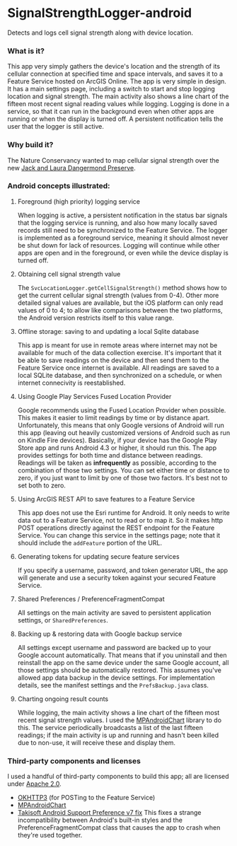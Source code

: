 # SignalStrengthLogger-android
Detects and logs cell signal strength along with device location.


### What is it?
This app very simply gathers the device's location and the strength of its
cellular connection at specified time and space intervals,
and saves it to a Feature Service hosted on ArcGIS Online.
The app is very simple in design. It has a main settings page, including a switch to
    start and stop logging location and signal strength. The main activity also
    shows a line chart of the fifteen most recent signal reading values while logging.
    Logging is done in a service, so that it can run in the background even when
    other apps are running or when the display is turned off. A persistent
    notification tells the user that the logger is still active.
### Why build it?
The Nature Conservancy wanted to map cellular signal strength over the new
[Jack and Laura Dangermond Preserve](https://en.wikipedia.org/wiki/Jack_and_Laura_Dangermond_Preserve).
### Android concepts illustrated:
1. Foreground (high priority) logging service<p/>
    When logging is active, a persistent notification in the status bar signals
    that the logging service is running, and also how many locally saved records
    still need to be synchronized to the Feature Service.
    The logger is implemented as a foreground
    service, meaning it should almost never be shut down for lack of resources.
    Logging will continue while other apps are open and in the foreground, or even
    while the device display is turned off.
1. Obtaining cell signal strength value<p/>
    The `SvcLocationLogger.getCellSignalStrength()` method shows how to get the
    current cellular signal strength (values from 0-4). Other more detailed signal
    values are available, but the iOS platform can only read values of 0 to 4; to
    allow like comparisons between the two platforms, the Android version restricts itself
    to this value range.
1. Offline storage: saving to and updating a local Sqlite database<p/>
    This app is meant for use in remote areas where internet may not be available for
    much of the data collection exercise. It's important that it be able to save readings
    on the device and then send them to the Feature Service once internet is available.
    All readings are saved to a local SQLite database, and then synchronized on a schedule,
    or when internet connecivity is reestablished.
1. Using Google Play Services Fused Location Provider<p/>
    Google recommends using the Fused Location Provider when possible. This makes it
    easier to limit readings by time or by distance apart. Unfortunately, this means
    that only Google versions of Android will run this app (leaving out heavily
    customized versions of Android such as run on Kindle Fire devices). Basically, if
    your device has the Google Play Store app and runs Android 4.3 or higher, it should
    run this.
    The app provides settings for both time and distance between readings. Readings will be taken
    as **infrequently** as possible, according to the combination of those two settings.
    You can set either time or distance to zero, if you just want to limit by one of those
    two factors. It's best not to set both to zero.
1. Using ArcGIS REST API to save features to a Feature Service<p/>
    This app does not use the Esri runtime for Android. It only needs to write data
    out to a Feature Service, not to read or to map it. So it makes http POST operations
    directly against the REST endpoint for the Feature Service. You can change this
    service in the settings page; note that it should include the `addFeature` portion of
    the URL.
1. Generating tokens for updating secure feature services<p/>
    If you specify a username, password,
    and token generator URL, the app will generate and use a security token against
     your secured Feature Service.
1. Shared Preferences / PreferenceFragmentCompat<p/>
    All settings on the main activity are saved to persistent application settings,
    or `SharedPreferences`.
1. Backing up & restoring data with Google backup service<p/>
    All settings except username and password are backed up to your Google account automatically.
    That means that if you uninstall and then reinstall the app on the same device
    under the same Google account, all those settings should be automatically restored.
    This assumes you've allowed app data backup in the device settings. For implementation
    details, see the manifest settings and the `PrefsBackup.java` class.
1. Charting ongoing result counts<p/>
    While logging, the main activity shows a line chart of the fifteen most recent signal
    strength values. I used the [MPAndroidChart](https://github.com/PhilJay/MPAndroidChart) library
    to do this. The service periodically broadcasts a list of the last fifteen readings;
     if the main activity is up and running and hasn't been killed due to non-use, it will
     receive these and display them.
### Third-party components and licenses
I used a handful of third-party components to build this app; all are licensed under
[Apache 2.0](https://www.apache.org/licenses/LICENSE-2.0).
* [OKHTTP3](https://github.com/square/okhttp/tree/master/okhttp/src/main/java/okhttp3) (for POSTing
to the Feature Service)
* [MPAndroidChart](https://github.com/PhilJay/MPAndroidChart)
* [Takisoft Android Support Preference v7 fix](https://github.com/Gericop/Android-Support-Preference-V7-Fix)
This fixes a strange incompatibility between Android's built-in styles and the
PreferenceFragmentCompat class that causes the app to crash when they're used together.